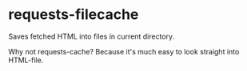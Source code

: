# requests-filecache

Saves fetched HTML into files in current directory.

Why not requests-cache? Because it's much easy to look straight into HTML-file.
